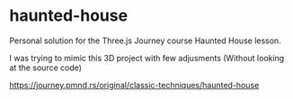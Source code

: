 # haunted-house
Personal solution for the Three.js Journey course Haunted House lesson.

I was trying to mimic this 3D project with few adjusments (Without looking at the source code)

https://journey.pmnd.rs/original/classic-techniques/haunted-house
